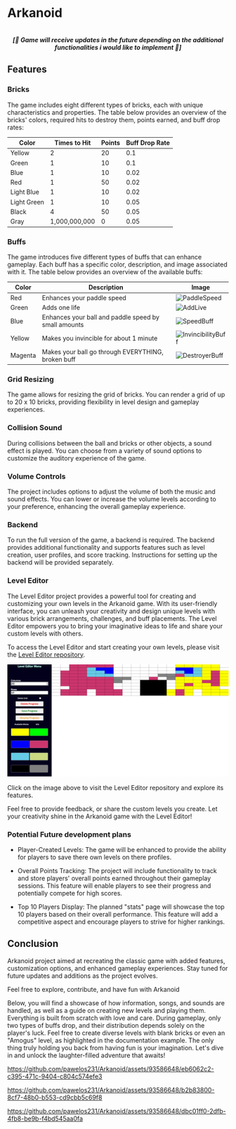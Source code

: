 # Arkanoid

<p align='center'>
<br>
<i><b>[🚧 Game will receive updates in the future depending on the additional functionalities i would like to implement 🚧]</b></i>
</p>

## Features

### Bricks

The game includes eight different types of bricks, each with unique characteristics and properties. The table below provides an overview of the bricks' colors, required hits to destroy them, points earned, and buff drop rates:

| Color       | Times to Hit  | Points | Buff Drop Rate |
| ----------- | ------------- | ------ | -------------- |
| Yellow      | 2             | 20     | 0.1            |
| Green       | 1             | 10     | 0.1            |
| Blue        | 1             | 10     | 0.02           |
| Red         | 1             | 50     | 0.02           |
| Light Blue  | 1             | 10     | 0.02           |
| Light Green | 1             | 10     | 0.05           |
| Black       | 4             | 50     | 0.05           |
| Gray        | 1,000,000,000 | 0      | 0.05           |

### Buffs

The game introduces five different types of buffs that can enhance gameplay. Each buff has a specific color, description, and image associated with it. The table below provides an overview of the available buffs:

| Color   | Description                                          | Image                                                                                            |
| ------- | ---------------------------------------------------- | ------------------------------------------------------------------------------------------------ |
| Red     | Enhances your paddle speed                           | ![PaddleSpeed](https://upload.wikimedia.org/wikipedia/commons/0/0a/No-image-available.png)       |
| Green   | Adds one life                                        | ![AddLive](https://upload.wikimedia.org/wikipedia/commons/0/0a/No-image-available.png)           |
| Blue    | Enhances your ball and paddle speed by small amounts | ![SpeedBuff](https://upload.wikimedia.org/wikipedia/commons/0/0a/No-image-available.png)         |
| Yellow  | Makes you invincible for about 1 minute              | ![InvincibilityBuff](https://upload.wikimedia.org/wikipedia/commons/0/0a/No-image-available.png) |
| Magenta | Makes your ball go through EVERYTHING, broken buff   | ![DestroyerBuff](https://upload.wikimedia.org/wikipedia/commons/0/0a/No-image-available.png)     |

### Grid Resizing

The game allows for resizing the grid of bricks. You can render a grid of up to 20 x 10 bricks, providing flexibility in level design and gameplay experiences.

### Collision Sound

During collisions between the ball and bricks or other objects, a sound effect is played. You can choose from a variety of sound options to customize the auditory experience of the game.

### Volume Controls

The project includes options to adjust the volume of both the music and sound effects. You can lower or increase the volume levels according to your preference, enhancing the overall gameplay experience.

### Backend

To run the full version of the game, a backend is required. The backend provides additional functionality and supports features such as level creation, user profiles, and score tracking. Instructions for setting up the backend will be provided separately.

### Level Editor

The Level Editor project provides a powerful tool for creating and customizing your own levels in the Arkanoid game. With its user-friendly interface, you can unleash your creativity and design unique levels with various brick arrangements, challenges, and buff placements. The Level Editor empowers you to bring your imaginative ideas to life and share your custom levels with others.

To access the Level Editor and start creating your own levels, please visit the [Level Editor repository](https://github.com/pawelos231/arkanoid_level_editor).

<a href="https://github.com/pawelos231/arkanoid_level_editor">
  <img src="https://raw.githubusercontent.com/pawelos231/arkanoid_level_editor/main/src/images/amogus.png" alt="Link to Level Editor" />
</a>

Click on the image above to visit the Level Editor repository and explore its features.

Feel free to provide feedback, or share the custom levels you create. Let your creativity shine in the Arkanoid game with the Level Editor!

### Potential Future development plans

- Player-Created Levels: The game will be enhanced to provide the ability for players to save there own levels on there profiles.

- Overall Points Tracking: The project will include functionality to track and store players' overall points earned throughout their gameplay sessions. This feature will enable players to see their progress and potentially compete for high scores.

- Top 10 Players Display: The planned "stats" page will showcase the top 10 players based on their overall performance. This feature will add a competitive aspect and encourage players to strive for higher rankings.

## Conclusion

Arkanoid project aimed at recreating the classic game with added features, customization options, and enhanced gameplay experiences. Stay tuned for future updates and additions as the project evolves.

Feel free to explore, contribute, and have fun with Arkanoid

Below, you will find a showcase of how information, songs, and sounds are handled, as well as a guide on creating new levels and playing them. Everything is built from scratch with love and care. During gameplay, only two types of buffs drop, and their distribution depends solely on the player's luck. Feel free to create diverse levels with blank bricks or even an "Amogus" level, as highlighted in the documentation example. The only thing truly holding you back from having fun is your imagination. Let's dive in and unlock the laughter-filled adventure that awaits!

https://github.com/pawelos231/Arkanoid/assets/93586648/eb6062c2-c395-471c-9404-c804c574efe3

https://github.com/pawelos231/Arkanoid/assets/93586648/b2b83800-8cf7-48b0-b553-cd9cbb5c69f8

https://github.com/pawelos231/Arkanoid/assets/93586648/dbc01ff0-2dfb-4fb8-be9b-f4bd545aa0fa


